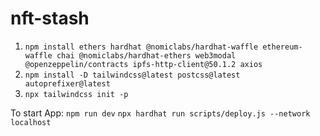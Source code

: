 # nft-stash
1. `npm install ethers hardhat @nomiclabs/hardhat-waffle ethereum-waffle chai @nomiclabs/hardhat-ethers web3modal @openzeppelin/contracts ipfs-http-client@50.1.2 axios` </br>
2. `npm install -D tailwindcss@latest postcss@latest autoprefixer@latest` </br>
3. `npx tailwindcss init -p`


To start App:
`npm run dev`
`npx hardhat run scripts/deploy.js --network localhost`
